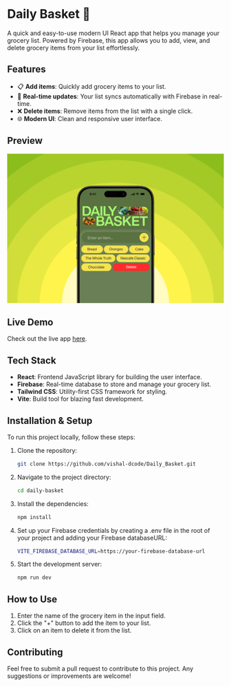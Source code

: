 # Daily Basket 🛒

A quick and easy-to-use modern UI React app that helps you manage your grocery list. Powered by Firebase, this app allows you to add, view, and delete grocery items from your list effortlessly.

## Features

- 📋 **Add items**: Quickly add grocery items to your list.
- 🔄 **Real-time updates**: Your list syncs automatically with Firebase in real-time.
- ❌ **Delete items**: Remove items from the list with a single click.
- 🌐 **Modern UI**: Clean and responsive user interface.

## Preview

![App Preview](./src/assets/screenshots/preview.png)

## Live Demo

Check out the live app [here](https://daily-basket-coral.vercel.app/).

## Tech Stack

- **React**: Frontend JavaScript library for building the user interface.
- **Firebase**: Real-time database to store and manage your grocery list.
- **Tailwind CSS**: Utility-first CSS framework for styling.
- **Vite**: Build tool for blazing fast development.

## Installation & Setup

To run this project locally, follow these steps:

1. Clone the repository:
   ```bash
   git clone https://github.com/vishal-dcode/Daily_Basket.git
   ```
2. Navigate to the project directory:
   ```bash
   cd daily-basket
   ```
3. Install the dependencies:
   ```bash
   npm install
   ```
4. Set up your Firebase credentials by creating a .env file in the root of your project and adding your Firebase databaseURL:
   ```bash
   VITE_FIREBASE_DATABASE_URL=https://your-firebase-database-url
   ```
5. Start the development server:
   ```bash
   npm run dev
   ```

## How to Use

1. Enter the name of the grocery item in the input field.
2. Click the "+" button to add the item to your list.
3. Click on an item to delete it from the list.

## Contributing

Feel free to submit a pull request to contribute to this project. Any suggestions or improvements are welcome!

